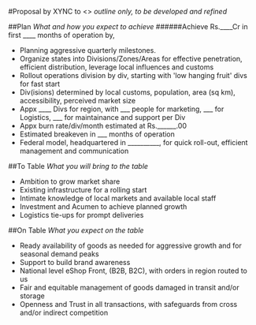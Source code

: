 #Proposal by XYNC to <>
*outline only, to be developed and refined*

##Plan
*What and how you expect to achieve* 
######Achieve Rs.____Cr in first ____ months of operation by,
* Planning aggressive  quarterly milestones.
* Organize states into Divisions/Zones/Areas for effective penetration, efficient distribution, leverage local influences and customs
* Rollout operations division by div, starting with 'low hanging fruit' divs for fast start
* Div(isions) determined by local customs, population, area (sq km), accessibility, perceived market size
* Appx ____ Divs for region, with ___ people for marketing, ___ for Logistics, ___ for maintainance and support per Div
* Appx burn rate/div/month estimated at Rs.______.00
* Estimated breakeven in ___ months of operation
* Federal model, headquartered in __________, for quick roll-out, efficient management and communication


##To Table
*What you will bring to the table*
* Ambition to grow market share
* Existing infrastructure for a rolling start
* Intimate knowledge of local markets and available local staff
* Investment and Acumen to achieve planned growth
* Logistics tie-ups for prompt deliveries


##On Table
*What you expect on the table*
* Ready availability of goods as needed for aggressive growth and for seasonal demand peaks
* Support to build brand awareness
* National level eShop Front, (B2B, B2C), with orders in region routed to us
* Fair and equitable management of goods damaged in transit and/or storage
* Openness and Trust in all transactions, with safeguards from cross and/or indirect competition

